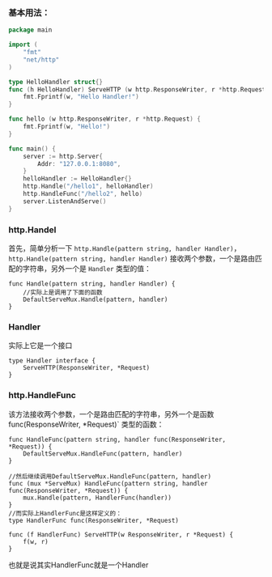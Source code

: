 ### 基本用法：

```go
package main

import (
    "fmt"
    "net/http"
)

type HelloHandler struct{}
func (h HelloHandler) ServeHTTP (w http.ResponseWriter, r *http.Request) {
    fmt.Fprintf(w, "Hello Handler!")
}

func hello (w http.ResponseWriter, r *http.Request) {
    fmt.Fprintf(w, "Hello!")
}

func main() {
    server := http.Server{
        Addr: "127.0.0.1:8080",
    }
    helloHandler := HelloHandler{}
    http.Handle("/hello1", helloHandler)
    http.HandleFunc("/hello2", hello)
    server.ListenAndServe()
}
```

### http.Handel

首先，简单分析一下 `http.Handle(pattern string, handler Handler)`，`http.Handle(pattern string, handler Handler)` 接收两个参数，一个是路由匹配的字符串，另外一个是 `Handler` 类型的值：

```
func Handle(pattern string, handler Handler) { 
	//实际上是调用了下面的函数
	DefaultServeMux.Handle(pattern, handler) 
}
```

### Handler

实际上它是一个接口

```
type Handler interface {
	ServeHTTP(ResponseWriter, *Request)
}
```

### http.HandleFunc

该方法接收两个参数，一个是路由匹配的字符串，另外一个是函数func(ResponseWriter, *Request)` 类型的函数：

```
func HandleFunc(pattern string, handler func(ResponseWriter, *Request)) {
    DefaultServeMux.HandleFunc(pattern, handler)
}

//然后继续调用DefaultServeMux.HandleFunc(pattern, handler)
func (mux *ServeMux) HandleFunc(pattern string, handler func(ResponseWriter, *Request)) {
    mux.Handle(pattern, HandlerFunc(handler))
}
//而实际上HandlerFunc是这样定义的：
type HandlerFunc func(ResponseWriter, *Request)

func (f HandlerFunc) ServeHTTP(w ResponseWriter, r *Request) {
    f(w, r)
}
```

也就是说其实HandlerFunc就是一个Handler